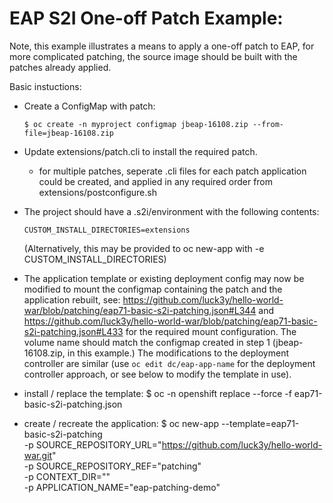 EAP S2I One-off Patch Example:
===============

Note, this example illustrates a means to apply a one-off patch to EAP, for more complicated patching, the source image should be built with the patches already applied.

Basic instuctions: 

- Create a ConfigMap with patch:

  ```$ oc create -n myproject configmap jbeap-16108.zip --from-file=jbeap-16108.zip```

- Update extensions/patch.cli to install the required patch.
   - for multiple patches, seperate .cli files for each patch application could be created, and applied in any required order from extensions/postconfigure.sh

- The project should have a .s2i/environment with the following contents:
    
    ```CUSTOM_INSTALL_DIRECTORIES=extensions```
  
  (Alternatively, this may be provided to oc new-app with -e CUSTOM_INSTALL_DIRECTORIES)

- The application template or existing deployment config may now be modified to mount the configmap containing the patch and the application rebuilt, see: https://github.com/luck3y/hello-world-war/blob/patching/eap71-basic-s2i-patching.json#L344 and https://github.com/luck3y/hello-world-war/blob/patching/eap71-basic-s2i-patching.json#L433 for the required mount configuration. The volume name should match the configmap created in step 1 (jbeap-16108.zip, in this example.) The modifications to the deployment controller are similar (use ```oc edit dc/eap-app-name``` for the deployment controller approach, or see below to modify the template in use).

- install / replace the template: 
    $ oc -n openshift replace --force -f eap71-basic-s2i-patching.json

- create / recreate the application:
    $ oc new-app --template=eap71-basic-s2i-patching \
       -p SOURCE_REPOSITORY_URL="https://github.com/luck3y/hello-world-war.git" \
       -p SOURCE_REPOSITORY_REF="patching" \
       -p CONTEXT_DIR="" \
       -p APPLICATION_NAME="eap-patching-demo" 

